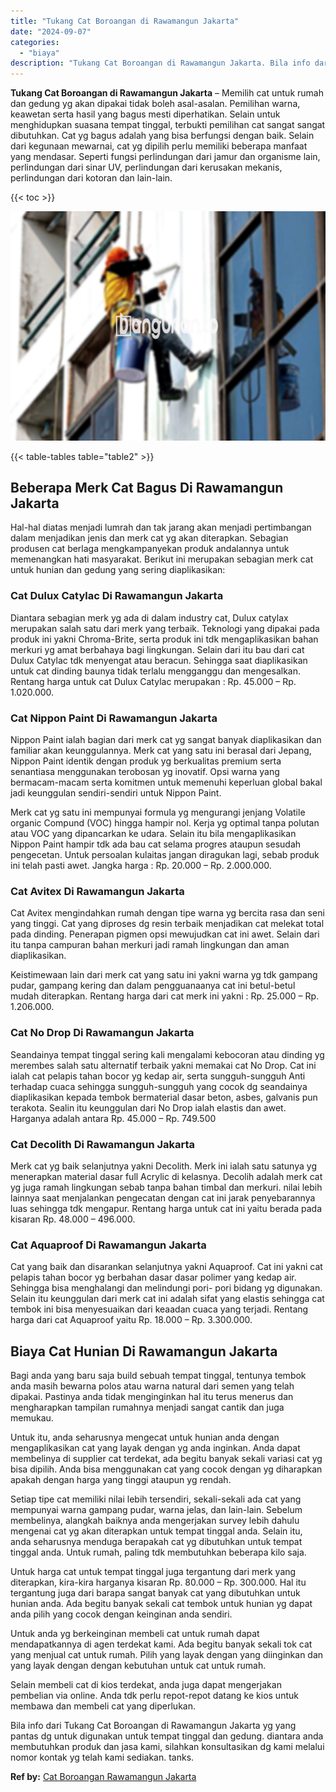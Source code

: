 ```yaml
---
title: "Tukang Cat Boroangan di Rawamangun Jakarta"
date: "2024-09-07"
categories: 
  - "biaya"
description: "Tukang Cat Boroangan di Rawamangun Jakarta. Bila info dari Tukang Cat Boroangan di Rawamangun Jakarta yg yang pantas dg untuk digunakan untuk tempat tinggal..."
---
```


**Tukang Cat Boroangan di Rawamangun Jakarta** – Memilih cat untuk rumah dan gedung yg akan dipakai tidak boleh asal-asalan. Pemilihan warna, keawetan serta hasil yang bagus mesti diperhatikan. Selain untuk menghidupkan suasana tempat tinggal, terbukti pemilihan cat sangat sangat dibutuhkan. Cat yg bagus adalah yang bisa berfungsi dengan baik. Selain dari kegunaan mewarnai, cat yg dipilih perlu memiliki beberapa manfaat yang mendasar. Seperti fungsi perlindungan dari jamur dan organisme lain, perlindungan dari sinar UV, perlindungan dari kerusakan mekanis, perlindungan dari kotoran dan lain-lain.

{{< toc >}}

![Tukang Cat Boroangan di Rawamangun Jakarta](/images/jasa-cat-murah09.png)

{{< table-tables table="table2" >}}

## Beberapa Merk Cat Bagus Di Rawamangun Jakarta

Hal-hal diatas menjadi lumrah dan tak jarang akan menjadi pertimbangan dalam menjadikan jenis dan merk cat yg akan diterapkan. Sebagian produsen cat berlaga mengkampanyekan produk andalannya untuk memenangkan hati masyarakat. Berikut ini merupakan sebagian merk cat untuk hunian dan gedung yang sering diaplikasikan:

### Cat Dulux Catylac Di Rawamangun Jakarta

Diantara sebagian merk yg ada di dalam industry cat, Dulux catylax merupakan salah satu dari merk yang terbaik. Teknologi yang dipakai pada produk ini yakni Chroma-Brite, serta produk ini tdk mengaplikasikan bahan merkuri yg amat berbahaya bagi lingkungan. Selain dari itu bau dari cat Dulux Catylac tdk menyengat atau beracun. Sehingga saat diaplikasikan untuk cat dinding baunya tidak terlalu mengganggu dan mengesalkan. Rentang harga untuk cat Dulux Catylac merupakan : Rp. 45.000 – Rp. 1.020.000.

### Cat Nippon Paint Di Rawamangun Jakarta

Nippon Paint ialah bagian dari merk cat yg sangat banyak diaplikasikan dan familiar akan keunggulannya. Merk cat yang satu ini berasal dari Jepang, Nippon Paint identik dengan produk yg berkualitas premium serta senantiasa menggunakan terobosan yg inovatif. Opsi warna yang bermacam-macam serta komitmen untuk memenuhi keperluan global bakal jadi keunggulan sendiri-sendiri untuk Nippon Paint.

Merk cat yg satu ini mempunyai formula yg mengurangi jenjang Volatile organic Compund (VOC) hingga hampir nol. Kerja yg optimal tanpa polutan atau VOC yang dipancarkan ke udara. Selain itu bila mengaplikasikan Nippon Paint hampir tdk ada bau cat selama progres ataupun sesudah pengecetan. Untuk persoalan kulaitas jangan diragukan lagi, sebab produk ini telah pasti awet. Jangka harga : Rp. 20.000 – Rp. 2.000.000.

### Cat Avitex Di Rawamangun Jakarta

Cat Avitex mengindahkan rumah dengan tipe warna yg bercita rasa dan seni yang tinggi. Cat yang diproses dg resin terbaik menjadikan cat melekat total pada dinding. Penerapan pigmen opsi mewujudkan cat ini awet. Selain dari itu tanpa campuran bahan merkuri jadi ramah lingkungan dan aman diaplikasikan.

Keistimewaan lain dari merk cat yang satu ini yakni warna yg tdk gampang pudar, gampang kering dan dalam pengguanaanya cat ini betul-betul mudah diterapkan. Rentang harga dari cat merk ini yakni : Rp. 25.000 – Rp. 1.206.000.

### Cat No Drop Di Rawamangun Jakarta

Seandainya tempat tinggal sering kali mengalami kebocoran atau dinding yg merembes salah satu alternatif terbaik yakni memakai cat No Drop. Cat ini ialah cat pelapis tahan bocor yg kedap air, serta sungguh-sungguh Anti terhadap cuaca sehingga sungguh-sungguh yang cocok dg seandainya diaplikasikan kepada tembok bermaterial dasar beton, asbes, galvanis pun terakota. Sealin itu keunggulan dari No Drop ialah elastis dan awet. Harganya adalah antara Rp. 45.000 – Rp. 749.500

### Cat Decolith Di Rawamangun Jakarta

Merk cat yg baik selanjutnya yakni Decolith. Merk ini ialah satu satunya yg menerapkan material dasar full Acrylic di kelasnya. Decolih adalah merk cat yg juga ramah lingkungan sebab tanpa bahan timbal dan merkuri. nilai lebih lainnya saat menjalankan pengecatan dengan cat ini jarak penyebarannya luas sehingga tdk mengapur. Rentang harga untuk cat ini yaitu berada pada kisaran Rp. 48.000 – 496.000.

### Cat Aquaproof Di Rawamangun Jakarta

Cat yang baik dan disarankan selanjutnya yakni Aquaproof. Cat ini yakni cat pelapis tahan bocor yg berbahan dasar dasar polimer yang kedap air. Sehingga bisa menghalangi dan melindungi pori- pori bidang yg digunakan. Selain itu keunggulan dari merk cat ini adalah sifat yang elastis sehingga cat tembok ini bisa menyesuaikan dari keaadan cuaca yang terjadi. Rentang harga dari cat Aquaproof yaitu Rp. 18.000 – Rp. 3.300.000.

## Biaya Cat Hunian Di Rawamangun Jakarta

Bagi anda yang baru saja build sebuah tempat tinggal, tentunya tembok anda masih bewarna polos atau warna natural dari semen yang telah dipakai. Pastinya anda tidak menginginkan hal itu terus menerus dan mengharapkan tampilan rumahnya menjadi sangat cantik dan juga memukau.

Untuk itu, anda seharusnya mengecat untuk hunian anda dengan mengaplikasikan cat yang layak dengan yg anda inginkan. Anda dapat membelinya di supplier cat terdekat, ada begitu banyak sekali variasi cat yg bisa dipilih. Anda bisa menggunakan cat yang cocok dengan yg diharapkan apakah dengan harga yang tinggi ataupun yg rendah.

Setiap tipe cat memiliki nilai lebih tersendiri, sekali-sekali ada cat yang mempunyai warna gampang pudar, warna jelas, dan lain-lain. Sebelum membelinya, alangkah baiknya anda mengerjakan survey lebih dahulu mengenai cat yg akan diterapkan untuk tempat tinggal anda. Selain itu, anda seharusnya menduga berapakah cat yg dibutuhkan untuk tempat tinggal anda. Untuk rumah, paling tdk membutuhkan beberapa kilo saja.

Untuk harga cat untuk tempat tinggal juga tergantung dari merk yang diterapkan, kira-kira harganya kisaran Rp. 80.000 – Rp. 300.000. Hal itu tergantung juga dari barapa sangat banyak cat yang dibutuhkan untuk hunian anda. Ada begitu banyak sekali cat tembok untuk hunian yg dapat anda pilih yang cocok dengan keinginan anda sendiri.

Untuk anda yg berkeinginan membeli cat untuk rumah dapat mendapatkannya di agen terdekat kami. Ada begitu banyak sekali tok cat yang menjual cat untuk rumah. Pilih yang layak dengan yang diinginkan dan yang layak dengan dengan kebutuhan untuk cat untuk rumah.

Selain membeli cat di kios terdekat, anda juga dapat mengerjakan pembelian via online. Anda tdk perlu repot-repot datang ke kios untuk membawa dan membeli cat yang diperlukan.

Bila info dari Tukang Cat Boroangan di Rawamangun Jakarta yg yang pantas dg untuk digunakan untuk tempat tinggal dan gedung. diantara anda membutuhkan produk dan jasa kami, silahkan konsultasikan dg kami melalui nomor kontak yg telah kami sediakan. tanks.

**Ref by:** [Cat Boroangan Rawamangun Jakarta](https://id.wikipedia.org/wiki/Cat)
